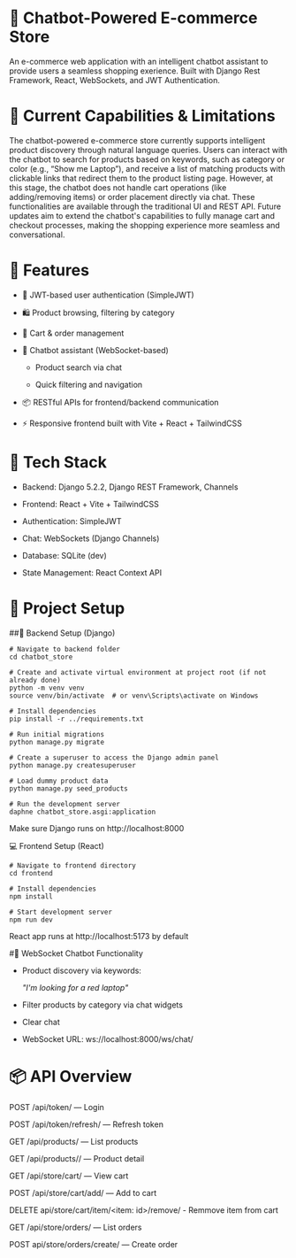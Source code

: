 # 🛒 Chatbot-Powered E-commerce Store
An e-commerce web application with an intelligent chatbot assistant to provide users a seamless shopping exerience. Built with Django Rest Framework, React, WebSockets, and JWT Authentication.

# 🧠 Current Capabilities & Limitations
The chatbot-powered e-commerce store currently supports intelligent product discovery through natural language queries. Users can interact with the chatbot to search for products based on keywords, such as category or color (e.g., “Show me Laptop”), and receive a list of matching products with clickable links that redirect them to the product listing page. However, at this stage, the chatbot does not handle cart operations (like adding/removing items) or order placement directly via chat. These functionalities are available through the traditional UI and REST API. Future updates aim to extend the chatbot's capabilities to fully manage cart and checkout processes, making the shopping experience more seamless and conversational.

# 📌 Features
- 🔐 JWT-based user authentication (SimpleJWT)

- 🛍 Product browsing, filtering by category

- 🧺 Cart & order management

- 🤖 Chatbot assistant (WebSocket-based)

   - Product search via chat

  - Quick filtering and navigation

- 📦 RESTful APIs for frontend/backend communication

- ⚡️ Responsive frontend built with Vite + React + TailwindCSS

# 🧠 Tech Stack
- Backend: Django 5.2.2, Django REST Framework, Channels

- Frontend: React + Vite + TailwindCSS

- Authentication: SimpleJWT

- Chat: WebSockets (Django Channels)

- Database: SQLite (dev) 

- State Management: React Context API

# 🚀 Project Setup
##🔧 Backend Setup (Django)
```
# Navigate to backend folder
cd chatbot_store

# Create and activate virtual environment at project root (if not already done)
python -m venv venv
source venv/bin/activate  # or venv\Scripts\activate on Windows

# Install dependencies
pip install -r ../requirements.txt

# Run initial migrations
python manage.py migrate

# Create a superuser to access the Django admin panel
python manage.py createsuperuser

# Load dummy product data 
python manage.py seed_products

# Run the development server
daphne chatbot_store.asgi:application
```
Make sure Django runs on http://localhost:8000

💻 Frontend Setup (React)
```
# Navigate to frontend directory
cd frontend

# Install dependencies
npm install

# Start development server
npm run dev
```
React app runs at http://localhost:5173 by default


#💬 WebSocket Chatbot Functionality
- Product discovery via keywords:

   *"I'm looking for a red laptop"*

- Filter products by category via chat widgets

- Clear chat 

- WebSocket URL: ws://localhost:8000/ws/chat/


# 📦 API Overview
POST /api/token/ — Login

POST /api/token/refresh/ — Refresh token

GET /api/products/ — List products

GET /api/products/<id>/ — Product detail

GET /api/store/cart/ — View cart

POST /api/store/cart/add/ — Add to cart

DELETE api/store/cart/item/<item: id>/remove/ - Remmove item from cart

GET /api/store/orders/ — List orders

POST api/store/orders/create/ — Create order



